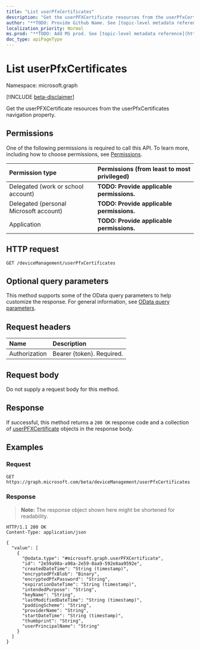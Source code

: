 ```yaml
---
title: "List userPfxCertificates"
description: "Get the userPFXCertificate resources from the userPfxCertificates navigation property."
author: "**TODO: Provide Github Name. See [topic-level metadata reference](https://msgo.azurewebsites.net/add/document/guidelines/metadata.html#topic-level-metadata)**"
localization_priority: Normal
ms.prod: "**TODO: Add MS prod. See [topic-level metadata reference](https://msgo.azurewebsites.net/add/document/guidelines/metadata.html#topic-level-metadata)**"
doc_type: apiPageType
---
```


# List userPfxCertificates
Namespace: microsoft.graph

[!INCLUDE [beta-disclaimer](../../includes/beta-disclaimer.md)]

Get the userPFXCertificate resources from the userPfxCertificates navigation property.

## Permissions
One of the following permissions is required to call this API. To learn more, including how to choose permissions, see [Permissions](/graph/permissions-reference).

|Permission type|Permissions (from least to most privileged)|
|:---|:---|
|Delegated (work or school account)|**TODO: Provide applicable permissions.**|
|Delegated (personal Microsoft account)|**TODO: Provide applicable permissions.**|
|Application|**TODO: Provide applicable permissions.**|

## HTTP request

<!-- {
  "blockType": "ignored"
}
-->
``` http
GET /deviceManagement/userPfxCertificates
```

## Optional query parameters
This method supports some of the OData query parameters to help customize the response. For general information, see [OData query parameters](/graph/query-parameters).

## Request headers
|Name|Description|
|:---|:---|
|Authorization|Bearer {token}. Required.|

## Request body
Do not supply a request body for this method.

## Response

If successful, this method returns a `200 OK` response code and a collection of [userPFXCertificate](../resources/userpfxcertificate.md) objects in the response body.

## Examples

### Request
<!-- {
  "blockType": "request",
  "name": "list_userpfxcertificate"
}
-->
``` http
GET https://graph.microsoft.com/beta/deviceManagement/userPfxCertificates
```


### Response
>**Note:** The response object shown here might be shortened for readability.
<!-- {
  "blockType": "response",
  "truncated": true,
  "@odata.type": "Collection(microsoft.graph.userPFXCertificate)"
}
-->
``` http
HTTP/1.1 200 OK
Content-Type: application/json

{
  "value": [
    {
      "@odata.type": "#microsoft.graph.userPFXCertificate",
      "id": "2e59a98a-a98a-2e59-8aa9-592e8aa9592e",
      "createdDateTime": "String (timestamp)",
      "encryptedPfxBlob": "Binary",
      "encryptedPfxPassword": "String",
      "expirationDateTime": "String (timestamp)",
      "intendedPurpose": "String",
      "keyName": "String",
      "lastModifiedDateTime": "String (timestamp)",
      "paddingScheme": "String",
      "providerName": "String",
      "startDateTime": "String (timestamp)",
      "thumbprint": "String",
      "userPrincipalName": "String"
    }
  ]
}
```

